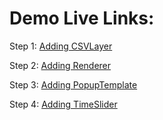 # Demo Live Links:

Step 1: [Adding CSVLayer](https://banuelosj.github.io/DevSummit-presentation/2022/csv-geojson-ogc/csv-layer/step1_layer/)

Step 2: [Adding Renderer](https://banuelosj.github.io/DevSummit-presentation/2022/csv-geojson-ogc/csv-layer/step2_renderer) 

Step 3: [Adding PopupTemplate](https://banuelosj.github.io/DevSummit-presentation/2022/csv-geojson-ogc/csv-layer/step3_popup/)

Step 4: [Adding TimeSlider](https://banuelosj.github.io/DevSummit-presentation/2022/csv-geojson-ogc/csv-layer/step4_timeslider_final/)